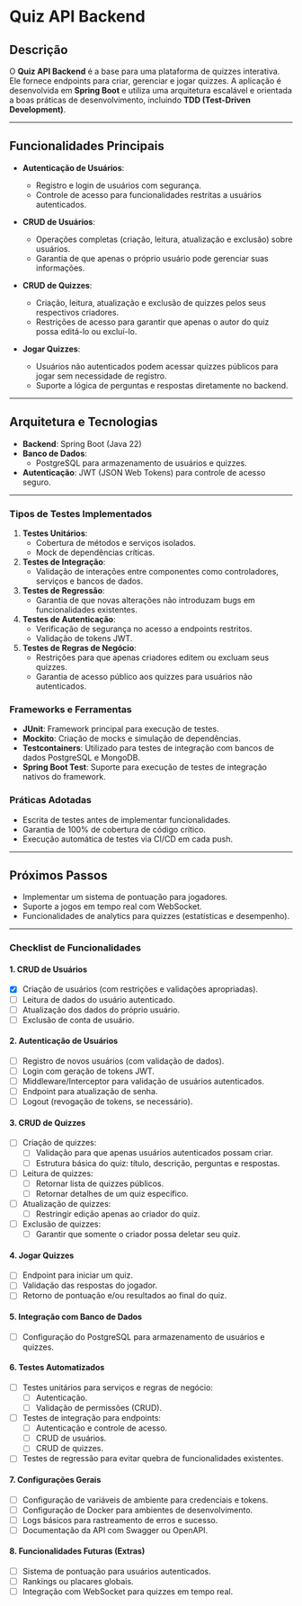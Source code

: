 # Quiz API Backend

## Descrição

O **Quiz API Backend** é a base para uma plataforma de quizzes interativa. Ele fornece endpoints para criar, gerenciar e jogar quizzes. A aplicação é desenvolvida em **Spring Boot** e utiliza uma arquitetura escalável e orientada a boas práticas de desenvolvimento, incluindo **TDD (Test-Driven Development)**.

---

## Funcionalidades Principais

- **Autenticação de Usuários**:
    - Registro e login de usuários com segurança.
    - Controle de acesso para funcionalidades restritas a usuários autenticados.

- **CRUD de Usuários**:
    - Operações completas (criação, leitura, atualização e exclusão) sobre usuários.
    - Garantia de que apenas o próprio usuário pode gerenciar suas informações.

- **CRUD de Quizzes**:
    - Criação, leitura, atualização e exclusão de quizzes pelos seus respectivos criadores.
    - Restrições de acesso para garantir que apenas o autor do quiz possa editá-lo ou excluí-lo.

- **Jogar Quizzes**:
    - Usuários não autenticados podem acessar quizzes públicos para jogar sem necessidade de registro.
    - Suporte a lógica de perguntas e respostas diretamente no backend.

---

## Arquitetura e Tecnologias

- **Backend**: Spring Boot (Java 22)
- **Banco de Dados**:
    - PostgreSQL para armazenamento de usuários e quizzes.
- **Autenticação**: JWT (JSON Web Tokens) para controle de acesso seguro.

---

### Tipos de Testes Implementados
1. **Testes Unitários**:
    - Cobertura de métodos e serviços isolados.
    - Mock de dependências críticas.
2. **Testes de Integração**:
    - Validação de interações entre componentes como controladores, serviços e bancos de dados.
3. **Testes de Regressão**:
    - Garantia de que novas alterações não introduzam bugs em funcionalidades existentes.
4. **Testes de Autenticação**:
    - Verificação de segurança no acesso a endpoints restritos.
    - Validação de tokens JWT.
5. **Testes de Regras de Negócio**:
    - Restrições para que apenas criadores editem ou excluam seus quizzes.
    - Garantia de acesso público aos quizzes para usuários não autenticados.

### Frameworks e Ferramentas
- **JUnit**: Framework principal para execução de testes.
- **Mockito**: Criação de mocks e simulação de dependências.
- **Testcontainers**: Utilizado para testes de integração com bancos de dados PostgreSQL e MongoDB.
- **Spring Boot Test**: Suporte para execução de testes de integração nativos do framework.

### Práticas Adotadas
- Escrita de testes antes de implementar funcionalidades.
- Garantia de 100% de cobertura de código crítico.
- Execução automática de testes via CI/CD em cada push.

---

## Próximos Passos

- Implementar um sistema de pontuação para jogadores.
- Suporte a jogos em tempo real com WebSocket.
- Funcionalidades de analytics para quizzes (estatísticas e desempenho).

---

### Checklist de Funcionalidades

#### **1. CRUD de Usuários**
- [x] Criação de usuários (com restrições e validações apropriadas).
- [ ] Leitura de dados do usuário autenticado.
- [ ] Atualização dos dados do próprio usuário.
- [ ] Exclusão de conta de usuário.

#### **2. Autenticação de Usuários**
- [ ] Registro de novos usuários (com validação de dados).
- [ ] Login com geração de tokens JWT.
- [ ] Middleware/Interceptor para validação de usuários autenticados.
- [ ] Endpoint para atualização de senha.
- [ ] Logout (revogação de tokens, se necessário).

#### **3. CRUD de Quizzes**
- [ ] Criação de quizzes:
    - [ ] Validação para que apenas usuários autenticados possam criar.
    - [ ] Estrutura básica do quiz: título, descrição, perguntas e respostas.
- [ ] Leitura de quizzes:
    - [ ] Retornar lista de quizzes públicos.
    - [ ] Retornar detalhes de um quiz específico.
- [ ] Atualização de quizzes:
    - [ ] Restringir edição apenas ao criador do quiz.
- [ ] Exclusão de quizzes:
    - [ ] Garantir que somente o criador possa deletar seu quiz.

#### **4. Jogar Quizzes**
- [ ] Endpoint para iniciar um quiz.
- [ ] Validação das respostas do jogador.
- [ ] Retorno de pontuação e/ou resultados ao final do quiz.

#### **5. Integração com Banco de Dados**
- [ ] Configuração do PostgreSQL para armazenamento de usuários e quizzes.

#### **6. Testes Automatizados**
- [ ] Testes unitários para serviços e regras de negócio:
    - [ ] Autenticação.
    - [ ] Validação de permissões (CRUD).
- [ ] Testes de integração para endpoints:
    - [ ] Autenticação e controle de acesso.
    - [ ] CRUD de usuários.
    - [ ] CRUD de quizzes.
- [ ] Testes de regressão para evitar quebra de funcionalidades existentes.

#### **7. Configurações Gerais**
- [ ] Configuração de variáveis de ambiente para credenciais e tokens.
- [ ] Configuração de Docker para ambientes de desenvolvimento.
- [ ] Logs básicos para rastreamento de erros e sucesso.
- [ ] Documentação da API com Swagger ou OpenAPI.

#### **8. Funcionalidades Futuras (Extras)**
- [ ] Sistema de pontuação para usuários autenticados.
- [ ] Rankings ou placares globais.
- [ ] Integração com WebSocket para quizzes em tempo real.